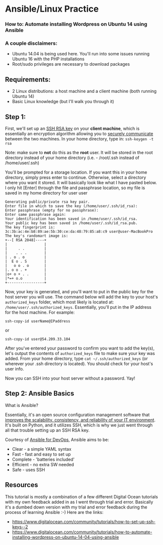 # Ansible/Linux Practice

### How to: Automate installing Wordpress on Ubuntu 14 using Ansible

### A couple disclaimers: 

* Ubuntu 14.04 is being used here. You'll run into some issues running Ubuntu 16 with the PHP installations
* Root/sudo privileges are necessary to download packages

## Requirements:
* 2 Linux distributions: a host machine and a client machine (both running Ubuntu 14)
* Basic Linux knowledge (but I'll walk you through it)

## Step 1:
First, we'll set up an [SSH RSA key](https://en.wikipedia.org/wiki/RSA_(cryptosystem)) on your **client machine**, which is essentially an encryption algorithm allowing you to [securely communicate](https://help.ubuntu.com/community/SSH/OpenSSH/Keys) between the two machines. In your home directory, type in:
```ssh-keygen -t rsa```

Note: make sure to **not** do this as the **root** user. It will be stored in the root directory instead of your home directory (i.e. - /root/.ssh instead of /home/user/.ssh)

You'll be prompted for a storage location. If you want this in your home directory, simply press enter to continue. Otherwise, select a directory where you want it stored. It will basically look like what I have pasted below. I only hit [Enter] through the file and passphrase location, so my file is saved in my home directory for user user

```user@user-MacBookPro:~$ ssh-keygen -t rsa
Generating public/private rsa key pair.
Enter file in which to save the key (/home/user/.ssh/id_rsa): 
Enter passphrase (empty for no passphrase): 
Enter same passphrase again: 
Your identification has been saved in /home/user/.ssh/id_rsa.
Your public key has been saved in /home/user/.ssh/id_rsa.pub.
The key fingerprint is:
3c:3b:ac:4e:b8:89:ae:5b:30:ce:da:48:79:85:a8:c9 user@user-MacBookPro
The key's randomart image is:
+--[ RSA 2048]----+
|                 |
|     . .         |
|    . . .        |
| . o . o         |
|  E o . S        |
|   o o . o       |
|. o o . +        |
|o+ o + . .       |
|*=+ o.o          |
+-----------------+
```

Now, your key is generated, and you'll want to put in the public key for the host server you will use. The command below will add the key to your host's `authorized_keys` folder, which most likely is located at: `/home/user/.ssh/authorized_keys`.  Essentially, you'll put in the IP address for the host machine. For example:

```
ssh-copy-id userName@IPaddress
```
or
```
ssh-copy-id user@54.209.33.104
```

After you've entered your password to confirm you want to add the key(s), let's output the contents of `authorized_keys` file to make sure your key was added. From your home directory, type `cat ~/.ssh/authorized_keys` (or wherever your .ssh directory is located). You should check for your host's user info. 

Now you can SSH into your host server without a password. Yay!


## Step 2: Ansible Basics

What is Ansible?

Essentially, it's an open source configuration management software that [improves the scalability, consistency, and reliability of your IT environment](https://cloudacademy.com/blog/what-is-ansible/). It's built on Python, and it utilizes SSH, which is why we just went through all that trouble setting up an SSH RSA key. 

Courtesy of [Ansible for DevOps](https://www.ansiblefordevops.com/), Ansible aims to be:
* Clear - a simple YAML syntax
* Fast - fast and easy to set up 
* Complete - 'batteries included'
* Efficient - no extra SW needed
* Safe - uses SSH






## Resources
This tutorial is mostly a combination of a few different Digital Ocean tutorials with my own feedback added in as I went through trial and error. Basically it's a dumbed down version with my trial and error feedback during the process of learning Ansible :-) Here are the links:
* https://www.digitalocean.com/community/tutorials/how-to-set-up-ssh-keys--2
* https://www.digitalocean.com/community/tutorials/how-to-automate-installing-wordpress-on-ubuntu-14-04-using-ansible
